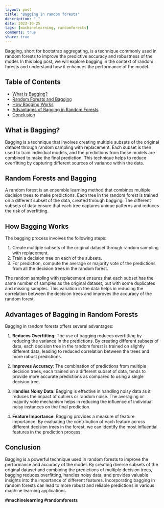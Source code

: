 ```yaml
---
layout: post
title: "Bagging in random forests"
description: " "
date: 2023-10-25
tags: [machinelearning, randomforests]
comments: true
share: true
---
```


Bagging, short for bootstrap aggregating, is a technique commonly used in random forests to improve the predictive accuracy and robustness of the model. In this blog post, we will explore bagging in the context of random forests and understand how it enhances the performance of the model.

## Table of Contents
- [What is Bagging?](#what-is-bagging)
- [Random Forests and Bagging](#random-forests-and-bagging)
- [How Bagging Works](#how-bagging-works)
- [Advantages of Bagging in Random Forests](#advantages-of-bagging-in-random-forests)
- [Conclusion](#conclusion)

## What is Bagging?
Bagging is a technique that involves creating multiple subsets of the original dataset through random sampling with replacement. Each subset is then used to train individual models, and the predictions from these models are combined to make the final prediction. This technique helps to reduce overfitting by capturing different sources of variance within the data.

## Random Forests and Bagging
A random forest is an ensemble learning method that combines multiple decision trees to make predictions. Each tree in the random forest is trained on a different subset of the data, created through bagging. The different subsets of data ensure that each tree captures unique patterns and reduces the risk of overfitting.

## How Bagging Works
The bagging process involves the following steps:

1. Create multiple subsets of the original dataset through random sampling with replacement.
2. Train a decision tree on each of the subsets.
3. For prediction, compute the average or majority vote of the predictions from all the decision trees in the random forest.

The random sampling with replacement ensures that each subset has the same number of samples as the original dataset, but with some duplicates and missing samples. This variation in the data helps in reducing the correlation between the decision trees and improves the accuracy of the random forest.

## Advantages of Bagging in Random Forests
Bagging in random forests offers several advantages:

1. **Reduces Overfitting**: The use of bagging reduces overfitting by reducing the variance in the predictions. By creating different subsets of data, each decision tree in the random forest is trained on slightly different data, leading to reduced correlation between the trees and more robust predictions.

2. **Improves Accuracy**: The combination of predictions from multiple decision trees, each trained on a different subset of data, tends to provide more accurate predictions as compared to using a single decision tree.

3. **Handles Noisy Data**: Bagging is effective in handling noisy data as it reduces the impact of outliers or random noise. The averaging or majority vote mechanism helps in reducing the influence of individual noisy instances on the final prediction.

4. **Feature Importance**: Bagging provides a measure of feature importance. By evaluating the contribution of each feature across different decision trees in the forest, we can identify the most influential features in the prediction process.

## Conclusion
Bagging is a powerful technique used in random forests to improve the performance and accuracy of the model. By creating diverse subsets of the original dataset and combining the predictions of multiple decision trees, bagging reduces overfitting, handles noisy data, and provides valuable insights into the importance of different features. Incorporating bagging in random forests can lead to more robust and reliable predictions in various machine learning applications.

**#machinelearning #randomforests**